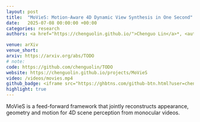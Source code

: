 ```yaml
---
layout: post
title:  "MoVieS: Motion-Aware 4D Dynamic View Synthesis in One Second"
date:   2025-07-08 00:00:00 +00:00
categories: research
authors: <a href="https://chenguolin.github.io/">Chenguo Lin</a>*, <author>Yuchen Lin</author>*, <a href="https://paulpanwang.github.io/">Panwang Pan</a>, <a href="https://scholar.google.com/citations?user=S2OksN4AAAAJ&hl=en">Yifan Yu</a>, <a href="https://openreview.net/profile?id=~Honglei_Yan1">Honglei Yan</a>, <a href="https://www.cs.cmu.edu/~katef/">Katerina Fragkiadaki</a>, <a href="http://www.muyadong.com">Yadong Mu</a>

venue: arXiv
venue_short: 
arxiv: https://arxiv.org/abs/TODO
# note: 
code: https://github.com/chenguolin/TODO
website: https://chenguolin.github.io/projects/MoVieS
video: /videos/movies.mp4
github_badge: <iframe src="https://ghbtns.com/github-btn.html?user=chenguolin&repo=TODO&type=star&count=true" frameborder="0" scrolling="0" width="170" height="20" style="vertical-align:middle;"></iframe>
highlight: true
---
```

MoVieS is a feed-forward framework that jointly reconstructs appearance, geometry and motion for 4D scene perception from monocular videos.